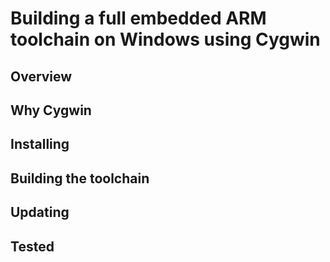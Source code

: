 # Building a full embedded ARM toolchain on Windows using Cygwin

## Overview

## Why Cygwin

## Installing

## Building the toolchain

## Updating

## Tested